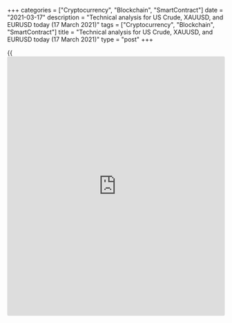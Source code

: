 +++
categories = ["Cryptocurrency", "Blockchain", "SmartContract"]
date = "2021-03-17"
description = "Technical analysis for US Crude, XAUUSD, and EURUSD today (17 March 2021)"
tags = ["Cryptocurrency", "Blockchain", "SmartContract"]
title = "Technical analysis for US Crude, XAUUSD, and EURUSD today (17 March 2021)"
type = "post"
+++

{{<iframe id="large-banner" src="https://www.bounty.group/#slide=7.0" width="100%" height="600" scrolling="no" style="border: 0px solid rgb(216, 221, 230); border-radius: 3px;">}}

2021-03-17

2021-03-17

Short-term analysis for oil, gold, and EURUSD for 17.03.2021Alex
Rodionov

I welcome my fellow traders! I have made a price forecast for US Crude,
XAUUSD, and EURUSD using a combination of margin zones methodology and
technical analysis. Based on the market analysis, I suggest entry
signals for intraday traders.

Gold bears are desperately fighting back and do not let the price break
out the resistance - the trend border 1731.8 - 1726.8.

The article covers the following subjects:

## Oil price forecast for today: USCrude analysis

Yesterday, oil traders worked out a corrective sell pattern, updated
March 15 low, and tested the short-term uptrend key support 64.16 -
63.93.

The test of the key support led to a price rise. Now prices are
approaching resistance level 65.44. This is the key level. If it is
broken out, a buy pattern will appear, and the growth target will be the
level of 66.33 (March 15 high).

Holding the resistance will allow considering oil sale in the correction
with the target at support level 64.18. A breakout of support will lead
to the reversal of the short-term uptrend.

### [USCrude][1] trading ideas for today:

Sell according to the pattern in the level of 65.44. TakeProfit: 64.18.
StopLoss: according to the pattern rules.

* * *

## Gold price forecast for today: XAUUSD analysis

Gold bears desperately fight back and do not let the price break out the
resistance - the trend border 1731.8 - 1726.8. However, the bears'
strength is gradually running out. Now the price is as close as possible
to the resistance 1738. If the level is broken out, then the short-term
trend will reverse up.

A return of the price under the resistance of 1731 - 1726, on the
contrary, will give traders hope for a test of the support levels 1700,
1690, and a possible further price fall.

Today, it is better to wait for the outcome of the situation. At 20:30
(UTC+02:00), there will be a press conference by Fed Chairman Jerome
Powell, which should clarify the situation with gold.

### [XAUUSD][2] trading ideas for today:

Watch the market.

* * *

## Euro/Dollar forecast for today: EURUSD analysis

The border of the EURUSD short-term uptrend has been held. This is the
zone of ​​1.1917 - 1.1892. Even though the price went far beyond outside
the Intermediary Zone, the US trading session closed inside. Buying
priority remains.

For purchases, the price must be consolidated above the resistance level
1.1917. In this case, a false breakout pattern will allow entering
purchases with the target at levels 1.1960, 1.1990.

To sell the euro and reverse the trend, wait for the price to fix below
the support level 1.1892. In this case, the target for short trades will
be the lower Target Zone 1.1830 - 1.1814.

### [EURUSD][3] trading ideas for today:

Open buy positions according to the pattern in 1.1917 - 1.1892.
TakeProfit: 1.1990. StopLoss: according to the pattern rules.

* * *

P.S. Did you like my article? Share it in social networks: it will be
the best “thank you" :)

Ask me questions and comment below. I’ll be glad to answer your
questions and give necessary explanations.

 **Useful links:**

  * I recommend trying to trade with a reliable broker [here][4]. The system allows you to trade by yourself or copy successful traders from all across the globe.
  * Use my promo-code BLOG for getting deposit bonus 50% on LiteForex platform. Just enter this code in the appropriate field while [depositing][5] your trading account.
  * Telegram chat for traders: <t.me/liteforexengchat>. We are sharing the signals and trading experience
  * Telegram channel with high-quality analytics, Forex reviews, training articles, and other useful things for traders <t.me/liteforex>

## Price chart of XAUUSD in real time mode

The content of this article reflects the author’s opinion and does not
necessarily reflect the official position of LiteForex. The material
published on this page is provided for informational purposes only and
should not be considered as the provision of investment advice for the
purposes of Directive 2004/39/EC.

Rate this article:

{{value}}

( {{count}} {{title}} )

   1. my.liteforex.com/trading?type=oil
   2. my.liteforex.com/trading/chart?symbol=XAUUSD&returnUrl=true
   3. my.liteforex.com/trading/chart?symbol=EURUSD&returnUrl=true
   4. my.liteforex.com/?category=analysts-opinions&slug=short-term-analysis-for-oil-gold-and-eurusd-for-17032021&openPopup=%2Fregistration%2Fpopup&utm_source=blog&utm_medium=article&utm_campaign=bonus
   5. my.liteforex.com/deposit/?category=analysts-opinions&slug=short-term-analysis-for-oil-gold-and-eurusd-for-17032021&promo_code=BLOG&utm_source=blog&utm_medium=article&utm_campaign=bonus